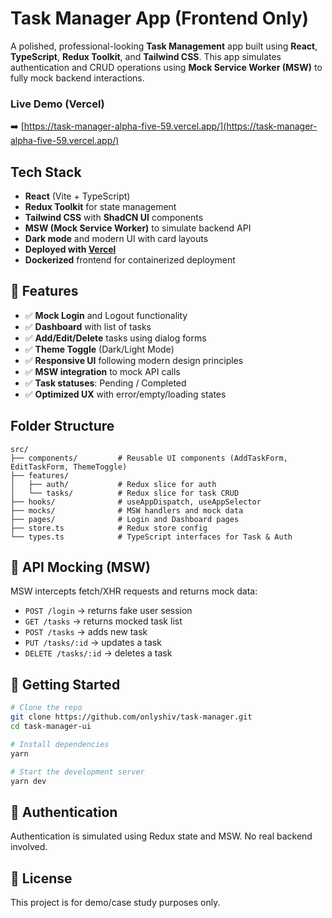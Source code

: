 # Task Manager App (Frontend Only)

A polished, professional-looking **Task Management** app built using **React**, **TypeScript**, **Redux Toolkit**, and **Tailwind CSS**. This app simulates authentication and CRUD operations using **Mock Service Worker (MSW)** to fully mock backend interactions.

### Live Demo (Vercel)

➡️ [https://task-manager-alpha-five-59.vercel.app/](https://task-manager-alpha-five-59.vercel.app/)

## Tech Stack

- **React** (Vite + TypeScript)
- **Redux Toolkit** for state management
- **Tailwind CSS** with **ShadCN UI** components
- **MSW (Mock Service Worker)** to simulate backend API
- **Dark mode** and modern UI with card layouts
- **Deployed with [Vercel](https://task-manager-alpha-five-59.vercel.app/)**
- **Dockerized** frontend for containerized deployment

## 📌 Features

- ✅ **Mock Login** and Logout functionality
- ✅ **Dashboard** with list of tasks
- ✅ **Add/Edit/Delete** tasks using dialog forms
- ✅ **Theme Toggle** (Dark/Light Mode)
- ✅ **Responsive UI** following modern design principles
- ✅ **MSW integration** to mock API calls
- ✅ **Task statuses**: Pending / Completed
- ✅ **Optimized UX** with error/empty/loading states

## Folder Structure

```
src/
├── components/         # Reusable UI components (AddTaskForm, EditTaskForm, ThemeToggle)
├── features/
│   ├── auth/           # Redux slice for auth
│   └── tasks/          # Redux slice for task CRUD
├── hooks/              # useAppDispatch, useAppSelector
├── mocks/              # MSW handlers and mock data
├── pages/              # Login and Dashboard pages
├── store.ts            # Redux store config
└── types.ts            # TypeScript interfaces for Task & Auth
```

## 📂 API Mocking (MSW)

MSW intercepts fetch/XHR requests and returns mock data:
- `POST /login` → returns fake user session
- `GET /tasks` → returns mocked task list
- `POST /tasks` → adds new task
- `PUT /tasks/:id` → updates a task
- `DELETE /tasks/:id` → deletes a task

## 🚀 Getting Started

```bash
# Clone the repo
git clone https://github.com/onlyshiv/task-manager.git
cd task-manager-ui

# Install dependencies
yarn

# Start the development server
yarn dev
```

## 🔐 Authentication

Authentication is simulated using Redux state and MSW. No real backend involved.

## 📄 License

This project is for demo/case study purposes only.
